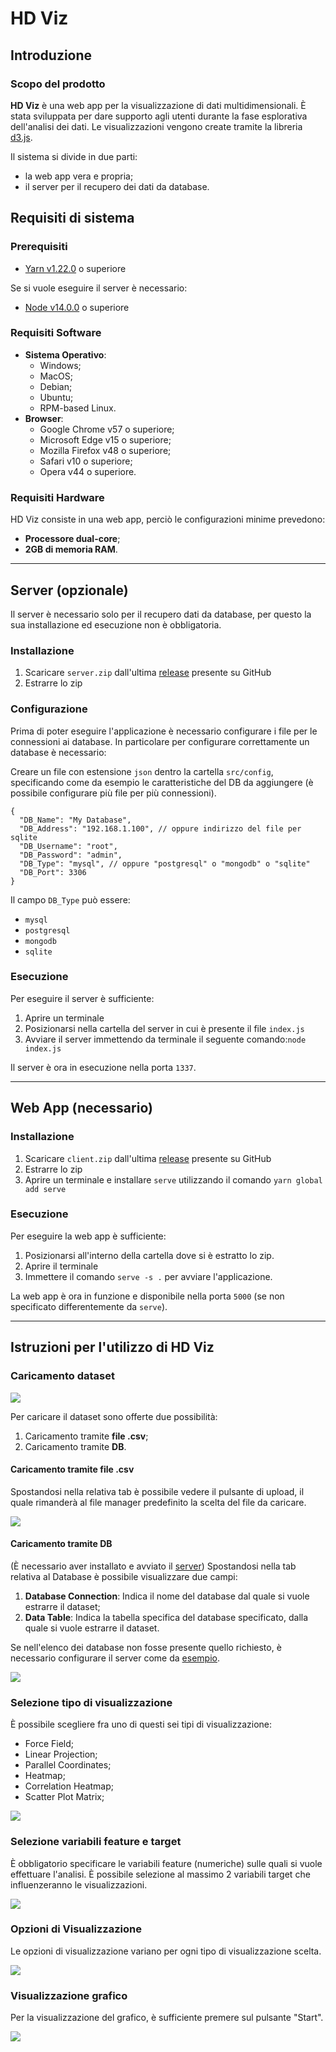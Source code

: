 # HD Viz

## Introduzione

### Scopo del prodotto

**HD Viz** è una web app per la visualizzazione di dati multidimensionali. È stata sviluppata per dare supporto agli utenti durante la fase esplorativa dell'analisi dei dati.
Le visualizzazioni vengono create tramite la libreria [d3.js](https://d3js.org/).

Il sistema si divide in due parti:
- la web app vera e propria;
- il server per il recupero dei dati da database.

## Requisiti di sistema

### Prerequisiti
- [Yarn v1.22.0](https://yarnpkg.com/) o superiore

Se si vuole eseguire il server è necessario:
- [Node v14.0.0](https://nodejs.org/it/) o superiore

### Requisiti Software
- **Sistema Operativo**:
    - Windows;
    - MacOS;
    - Debian;
    - Ubuntu;
    - RPM-based Linux.
- **Browser**:
    - Google Chrome v57 o superiore;
    - Microsoft Edge v15 o superiore;
    - Mozilla Firefox v48 o superiore;
    - Safari v10 o superiore;
    - Opera v44 o superiore.

### Requisiti Hardware
HD Viz consiste in una web app, perciò le configurazioni minime prevedono:

- **Processore dual-core**;
- **2GB di memoria RAM**.

---

## Server (opzionale)
Il server è necessario solo per il recupero dati da database, per questo la sua installazione ed esecuzione non è obbligatoria.

### Installazione
1. Scaricare `server.zip` dall'ultima [release](https://github.com/CodeOfDutyJS/hdviz/releases/latest) presente su GitHub
2. Estrarre lo zip

### Configurazione
Prima di poter eseguire l'applicazione è necessario configurare i file per le connessioni ai database.
In particolare per configurare correttamente un database è necessario:

Creare un file con estensione `json` dentro la cartella `src/config`, specificando come da esempio le caratteristiche del DB da aggiungere (è possibile configurare più file per più connessioni).
```json=
{
  "DB_Name": "My Database",
  "DB_Address": "192.168.1.100", // oppure indirizzo del file per sqlite
  "DB_Username": "root",
  "DB_Password": "admin",
  "DB_Type": "mysql", // oppure "postgresql" o "mongodb" o "sqlite"
  "DB_Port": 3306
}
```

Il campo `DB_Type` può essere:
- `mysql`
- `postgresql`
- `mongodb`
- `sqlite`

### Esecuzione
Per eseguire il server è sufficiente: 
1. Aprire un terminale
2. Posizionarsi nella cartella del server in cui è presente il file `index.js`
3. Avviare il server immettendo da terminale il seguente comando:`node index.js`

Il server è ora in esecuzione nella porta `1337`.

---

## Web App (necessario)

### Installazione 

1. Scaricare `client.zip` dall'ultima [release](https://github.com/CodeOfDutyJS/hdviz/releases/latest) presente su GitHub
2. Estrarre lo zip
3. Aprire un terminale e installare `serve` utilizzando il comando `yarn global add serve`


### Esecuzione
Per eseguire la web app è sufficiente:
1. Posizionarsi all'interno della cartella dove si è estratto lo zip.
2. Aprire il terminale
3. Immettere il comando `serve -s .` per avviare l'applicazione.

La web app è ora in funzione e disponibile nella porta `5000` (se non specificato differentemente da `serve`).

---

## Istruzioni per l'utilizzo di HD Viz

### Caricamento dataset
![](https://i.imgur.com/HbJM4ZY.gif)

Per caricare il dataset sono offerte due possibilità:
1. Caricamento tramite **file .csv**;
2. Caricamento tramite **DB**.

#### Caricamento tramite file .csv
Spostandosi nella relativa tab è possibile vedere il pulsante di upload, il quale rimanderà al file manager predefinito la scelta del file da caricare.

![](https://i.imgur.com/Hr3o6oM.gif)

#### Caricamento tramite DB
(È necessario aver installato e avviato il [server](#Server-opzionale))
Spostandosi nella tab relativa al Database è possibile visualizzare due campi:
1. **Database Connection**: Indica il nome del database dal quale si vuole estrarre il dataset;
2. **Data Table**: Indica la tabella specifica del database specificato, dalla quale si vuole estrarre il dataset.

Se nell'elenco dei database non fosse presente quello richiesto, è necessario configurare il server come da [esempio](#Configurazione).

![](https://i.imgur.com/6mDgK7l.gif)

### Selezione tipo di visualizzazione
È possibile scegliere fra uno di questi sei tipi di visualizzazione:
- Force Field;
- Linear Projection;
- Parallel Coordinates;
- Heatmap;
- Correlation Heatmap;
- Scatter Plot Matrix;

![](https://i.imgur.com/N71MCp3.gif)

### Selezione variabili feature e target
È obbligatorio specificare le variabili feature (numeriche) sulle quali si vuole effettuare l'analisi.
È possibile selezione al massimo 2 variabili target che influenzeranno le visualizzazioni.

![](https://i.imgur.com/BBD3UUg.gif)

### Opzioni di Visualizzazione
Le opzioni di visualizzazione variano per ogni tipo di visualizzazione scelta.

![](https://i.imgur.com/XpOpQtS.gif)

### Visualizzazione grafico
Per la visualizzazione del grafico, è sufficiente premere sul pulsante "Start".

![](https://i.imgur.com/pCIJ2mv.gif)
